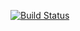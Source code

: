 [![Build Status](https://travis-ci.org/saspallow/saspallow.github.io.svg?branch=master)](https://travis-ci.org/saspallow/saspallow.github.io)
